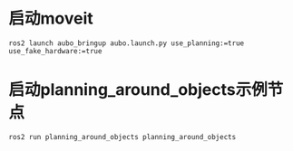 # 启动moveit
```
ros2 launch aubo_bringup aubo.launch.py use_planning:=true use_fake_hardware:=true
```
# 启动planning_around_objects示例节点
```
ros2 run planning_around_objects planning_around_objects
```